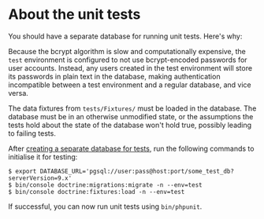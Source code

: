About the unit tests
===

You should have a separate database for running unit tests. Here's why:

Because the bcrypt algorithm is slow and computationally expensive, the `test`
environment is configured to not use bcrypt-encoded passwords for user accounts.
Instead, any users created in the test environment will store its passwords in
plain text in the database, making authentication incompatible between a test
environment and a regular database, and vice versa.

The data fixtures from `tests/Fixtures/` must be loaded in the database. The
database must be in an otherwise unmodified state, or the assumptions the tests
hold about the state of the database won't hold true, possibly leading to
failing tests.

After [creating a separate database for tests](database-setup.md), run the
following commands to initialise it for testing:

```
$ export DATABASE_URL='pgsql://user:pass@host:port/some_test_db?serverVersion=9.x'
$ bin/console doctrine:migrations:migrate -n --env=test
$ bin/console doctrine:fixtures:load -n --env=test
```

If successful, you can now run unit tests using `bin/phpunit`.
